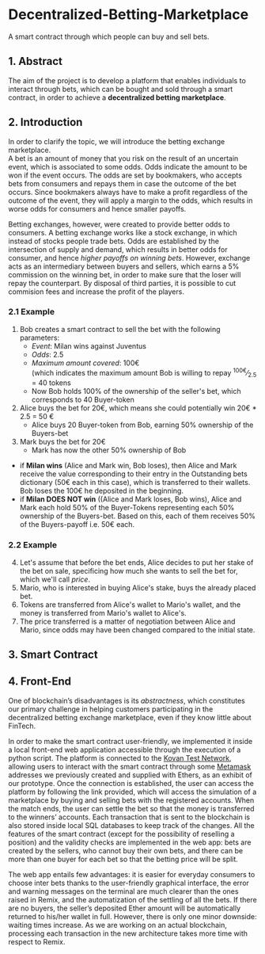  # Decentralized-Betting-Marketplace
A smart contract through which people can buy and sell bets.

## 1. Abstract
The aim of the project is to develop a platform that enables individuals to interact through bets, which can be bought and sold through a smart contract, in order to achieve a **decentralized betting marketplace**.

## 2. Introduction
In order to clarify the topic, we will introduce the betting exchange marketplace. <br>
A bet is an amount of money that you risk on the result of an uncertain event, which is associated to some odds. Odds indicate the amount to be won if the event occurs.
The odds are set by bookmakers, who accepts bets from consumers and repays them in case the outcome of the bet occurs.
Since bookmakers always have to make a profit regardless of the outcome of the event, they will apply a margin to the odds, which results in worse odds for consumers and hence smaller payoffs.

Betting exchanges, however, were created to provide better odds to consumers. A betting exchange works like a stock exchange, in which instead of stocks people trade bets. Odds are established by the intersection of supply and demand, which results in better odds for consumer, and hence *higher payoffs on winning bets*.
However, exchange acts as an intermediary between buyers and sellers, which earns a 5% commission on the winning bet, in order to make sure that the loser will repay the counterpart. By disposal of third parties, it is possible to cut commision fees and increase the profit of the players.

### 2.1 Example
1. Bob creates a smart contract to sell the bet with the following parameters:
    - *Event*: Milan wins against Juventus
    - *Odds*: 2.5
    - *Maximum amount covered*: 100€ \
       (which indicates the maximum amount Bob is willing to repay
       <sup>100€</sup>&frasl;<sub>2.5</sub> = 40 tokens
    - Now Bob holds 100% of the ownership of the seller's bet, which corresponds to 40 Buyer-token
2. Alice buys the bet for 20€, which means she could potentially win 20€ * 2.5 = 50 €
    - Alice buys 20 Buyer-token from Bob, earning 50% ownership of the Buyers-bet
3. Mark buys the bet for 20€
    - Mark has now the other 50% ownership of Bob

- if **Milan wins** (Alice and Mark win, Bob loses), then Alice and Mark receive the value corresponding to their entry in the Outstanding bets dictionary (50€ each in this case), which is transferred to their wallets. Bob loses the 100€ he deposited in the beginning.
- if **Milan DOES NOT win** ((Alice and Mark loses, Bob wins), Alice and Mark each hold 50% of the Buyer-Tokens representing each 50% ownership of the Buyers-bet. Based on this, each of them receives 50% of the Buyers-payoff i.e. 50€ each.

### 2.2 Example
4. Let's assume that before the bet ends, Alice decides to put her stake of the bet on sale, specificing how much she wants to sell the bet for, which we'll call *price*.
5. Mario, who is interested in buying Alice's stake, buys the already placed bet.
6. Tokens are transferred from Alice's wallet to Mario's wallet, and the money is transferred from Mario's wallet to Alice's.
7. The price transferred is a matter of negotiation between Alice and Mario, since odds may have been changed compared to the initial state.

## 3. Smart Contract

## 4. Front-End
One of blockchain’s disadvantages is its *abstractness*, which constitutes our primary challenge in helping customers participating in the decentralized betting exchange marketplace, even if they know little about FinTech.

In order to make the smart contract user-friendly, we implemented it inside a local front-end web application accessible through the execution of a python script. The platform is connected to the [Kovan Test Network](https://kovan.etherscan.io/), allowing users to interact with the smart contract through some [Metamask](https://metamask.io/) addresses we previously created and supplied with Ethers, as an exhibit of our prototype. 
Once the connection is established, the user can access the platform by following the link provided, which will access the simulation of a marketplace by buying and selling bets with the registered accounts. 
When the match ends, the user can settle the bet so that the money is transferred to the winners’ accounts. Each transaction that is sent to the blockchain is also stored inside local SQL databases to keep track of the changes. 
All the features of the smart contract (except for the possibility of reselling a position) and the validity checks are implemented in the web app: bets are created by the sellers, who cannot buy their own bets, and there can be more than one buyer for each bet so that the betting price will be split.

The web app entails few advantages: it is easier for everyday consumers to choose inter bets thanks to the user-friendly graphical interface, the error and warning messages on the terminal are much clearer than the ones raised in Remix, and the automatization of the settling of all the bets. If there are no buyers, the seller’s deposited Ether amount will be automatically returned to his/her wallet in full. 
However, there is only one minor downside: waiting times increase. As we are working on an actual blockchain, processing each transaction in the new architecture takes more time with respect to Remix. 
